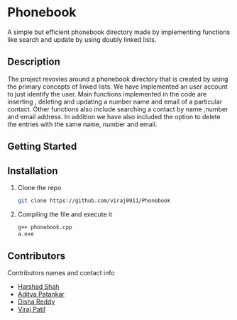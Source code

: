 # Phonebook

A simple but efficient phonebook directory made by implementing functions like search and update by using doubly linked lists.

## Description

The project revovles around a phonebook directory that is created by using the primary concepts of linked lists. We have implemented an user account to just identify the user. Main functions implemented in the code are inserting , deleting and updating a number name and email of a particular contact. Other functions also include searching a contact by name ,number and email address. In addition we have also included the option to delete the entries with the same name, number and email.

## Getting Started


## Installation

1. Clone the repo
   ```sh
   git clone https://github.com/viraj0911/Phonebook
   ```
2. Compiling the file and execute it
   ```sh
   g++ phonebook.cpp
   a.exe
   ```

## Contributors

Contributors names and contact info

* [Harshad Shah](https://github.com/HarshadShah3)<br>
* [Aditya Patankar](https://github.com/11trACE)<br>
* [Disha Reddy](https://github.com/dishareddyy)<br>
* [Viraj Patil](https://github.com/viraj0911)<br>

